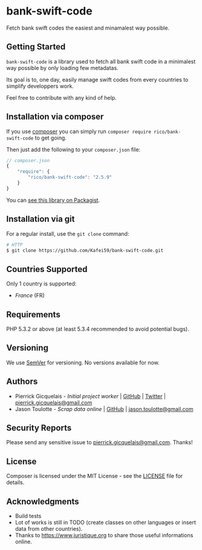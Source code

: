 # bank-swift-code

Fetch bank swift codes the easiest and minamalest way possible.

Getting Started
---------------

`bank-swift-code` is a library used to fetch all bank swift code in a minimalest way possible by only loading few metadatas.

Its goal is to, one day, easily manage swift codes from every countries to simplify developpers work.

Feel free to contribute with any kind of help.

Installation via composer
-------------------------

If you use [composer](https://getcomposer.org/) you can simply run `composer require rico/bank-swift-code` to get going. 

Then just add the following to your `composer.json` file:

```js
// composer.json
{
    "require": {
        "rico/bank-swift-code": "2.5.9"
    }
}
```

You can [see this library on Packagist](https://packagist.org/packages/globalcitizen/php-iban).



Installation via git
--------------------

For a regular install, use the `git clone` command:

```sh
# HTTP
$ git clone https://github.com/Kafei59/bank-swift-code.git
```



Countries Supported
-------------------

Only 1 country is supported:

* *France* (FR)



Requirements
------------

PHP 5.3.2 or above (at least 5.3.4 recommended to avoid potential bugs).



Versioning
----------

We use [SemVer](http://semver.org/) for versioning. No versions available for now. 



Authors
-------

- Pierrick Gicquelais - *Initial project worker* | [GitHub](https://github.com/Kafei59)  | [Twitter](https://twitter.com/Kafei59) | <pierrick.gicquelais@gmail.com>
- Jason Toulotte - *Scrap data online* | [GitHub](https://github.com/eldorne) | <jason.toulotte@gmail.com>



Security Reports
----------------

Please send any sensitive issue to [pierrick.gicquelais@gmail.com](mailto:pierrick.gicquelais@gmail.com). Thanks!



License
-------

Composer is licensed under the MIT License - see the [LICENSE](LICENSE) file for details.




Acknowledgments
---------------

- Build tests
- Lot of works is still in TODO (create classes on other languages or insert data from other countries).
- Thanks to https://www.juristique.org to share those useful informations online.
